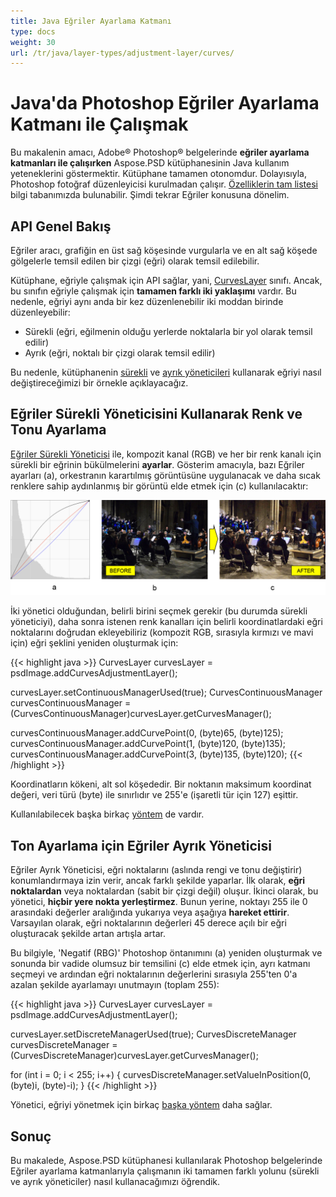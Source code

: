 ```yaml
---
title: Java Eğriler Ayarlama Katmanı
type: docs
weight: 30
url: /tr/java/layer-types/adjustment-layer/curves/
---
```


# Java'da Photoshop Eğriler Ayarlama Katmanı ile Çalışmak

Bu makalenin amacı, Adobe® Photoshop® belgelerinde **eğriler ayarlama katmanları ile çalışırken** Aspose.PSD kütüphanesinin Java kullanım yeteneklerini göstermektir. Kütüphane tamamen otonomdur. Dolayısıyla, Photoshop fotoğraf düzenleyicisi kurulmadan çalışır. [Özelliklerin tam listesi](https://docs.aspose.com/psd/java/features/) bilgi tabanımızda bulunabilir. Şimdi tekrar Eğriler konusuna dönelim.

## API Genel Bakış

Eğriler aracı, grafiğin en üst sağ köşesinde vurgularla ve en alt sağ köşede gölgelerle temsil edilen bir çizgi (eğri) olarak temsil edilebilir.

Kütüphane, eğriyle çalışmak için API sağlar, yani, [CurvesLayer](https://reference.aspose.com/psd/java/com.aspose.psd.fileformats.psd.layers.adjustmentlayers/CurvesLayer) sınıfı. Ancak, bu sınıfın eğriyle çalışmak için **tamamen farklı iki yaklaşımı** vardır. Bu nedenle, eğriyi aynı anda bir kez düzenlenebilir iki moddan birinde düzenleyebilir:

- Sürekli (eğri, eğilmenin olduğu yerlerde noktalarla bir yol olarak temsil edilir)
- Ayrık (eğri, noktalı bir çizgi olarak temsil edilir)

Bu nedenle, kütüphanenin [sürekli](https://reference.aspose.com/psd/java/com.aspose.psd.fileformats.psd.layers.layerresources/curvescontinuousmanager) ve [ayrık yöneticileri](https://reference.aspose.com/psd/java/com.aspose.psd.fileformats.psd.layers.layerresources/CurvesDiscreteManager) kullanarak eğriyi nasıl değiştireceğimizi bir örnekle açıklayacağız.

## Eğriler Sürekli Yöneticisini Kullanarak Renk ve Tonu Ayarlama

[Eğriler Sürekli Yöneticisi](https://reference.aspose.com/psd/java/com.aspose.psd.fileformats.psd.layers.layerresources/CurvesContinuousManager) ile, kompozit kanal (RGB) ve her bir renk kanalı için sürekli bir eğrinin bükülmelerini **ayarlar**. Gösterim amacıyla, bazı Eğriler ayarları (a), orkestranın karartılmış görüntüsüne uygulanacak ve daha sıcak renklere sahip aydınlanmış bir görüntü elde etmek için (c) kullanılacaktır:

![Eğriler Ayarlama Katmanı Şekil 1](curves-psd-adjustment-layer-figure-1.png)

İki yönetici olduğundan, belirli birini seçmek gerekir (bu durumda sürekli yöneticiyi), daha sonra istenen renk kanalları için belirli koordinatlardaki eğri noktalarını doğrudan ekleyebiliriz (kompozit RGB, sırasıyla kırmızı ve mavi için) eğri şeklini yeniden oluşturmak için:

{{< highlight java >}}
CurvesLayer curvesLayer = psdImage.addCurvesAdjustmentLayer();

curvesLayer.setContinuousManagerUsed(true);
CurvesContinuousManager curvesContinuousManager = (CurvesContinuousManager)curvesLayer.getCurvesManager();

curvesContinuousManager.addCurvePoint(0, (byte)65, (byte)125);
curvesContinuousManager.addCurvePoint(1, (byte)120, (byte)135);
curvesContinuousManager.addCurvePoint(3, (byte)135, (byte)120);
{{< /highlight >}}

Koordinatların kökeni, alt sol köşededir. Bir noktanın maksimum koordinat değeri, veri türü (byte) ile sınırlıdır ve 255'e (işaretli tür için 127) eşittir.

Kullanılabilecek başka birkaç [yöntem](https://reference.aspose.com/psd/java/com.aspose.psd.fileformats.psd.layers.layerresources/CurvesContinuousManager) de vardır.

## Ton Ayarlama için Eğriler Ayrık Yöneticisi

Eğriler Ayrık Yöneticisi, eğri noktalarını (aslında rengi ve tonu değiştirir) konumlandırmaya izin verir, ancak farklı şekilde yaparlar. İlk olarak, **eğri noktalardan** veya noktalardan (sabit bir çizgi değil) oluşur. İkinci olarak, bu yönetici, **hiçbir yere nokta yerleştirmez**. Bunun yerine, noktayı 255 ile 0 arasındaki değerler aralığında yukarıya veya aşağıya **hareket ettirir**. Varsayılan olarak, eğri noktalarının değerleri 45 derece açılı bir eğri oluşturacak şekilde artan artışla artar.

Bu bilgiyle, 'Negatif (RBG)' Photoshop öntanımını (a) yeniden oluşturmak ve sonunda bir vadide olumsuz bir temsilini (c) elde etmek için, ayrı katmanı seçmeyi ve ardından eğri noktalarının değerlerini sırasıyla 255'ten 0'a azalan şekilde ayarlamayı unutmayın (toplam 255):

{{< highlight java >}}
CurvesLayer curvesLayer = psdImage.addCurvesAdjustmentLayer();

curvesLayer.setDiscreteManagerUsed(true);
CurvesDiscreteManager curvesDiscreteManager = (CurvesDiscreteManager)curvesLayer.getCurvesManager();

for (int i = 0; i < 255; i++)
{
    curvesDiscreteManager.setValueInPosition(0, (byte)i, (byte)-i);
}
{{< /highlight >}}

Yönetici, eğriyi yönetmek için birkaç [başka yöntem](https://reference.aspose.com/psd/java/com.aspose.psd.fileformats.psd.layers.layerresources/curvesdiscretemanager) daha sağlar.

## Sonuç

Bu makalede, Aspose.PSD kütüphanesi kullanılarak Photoshop belgelerinde Eğriler ayarlama katmanlarıyla çalışmanın iki tamamen farklı yolunu (sürekli ve ayrık yöneticiler) nasıl kullanacağımızı öğrendik.
